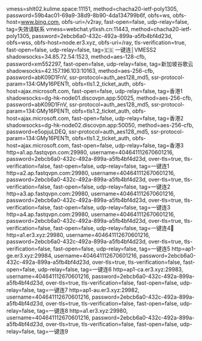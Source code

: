 vmess=shlt02.kulime.space:11151, method=chacha20-ietf-poly1305, password=59b4ac01-69a9-38d9-8b90-4da134799b6f, obfs=ws, obfs-host=www.bing.com, obfs-uri=/v2ray, fast-open=false, udp-relay=false, tag=失效请联系
vmess=webchat.ytlxsh.cn:11443, method=chacha20-ietf-poly1305, password=2ebcb6a0-432c-492a-899a-a5fb4bf4d23d, obfs=wss, obfs-host=node.er3.xyz, obfs-uri=/ray, tls-verification=true, fast-open=false, udp-relay=false, tag=🇪🇸 一键连│VMESS2
shadowsocks=34.85.72.54:1523, method=aes-128-cfb, password=xm552297, fast-open=false, udp-relay=false, tag=新加坡谷歌云
shadowsocks=42.157.196.103:10163, method=aes-256-cfb, password=abK09D1FnV, ssr-protocol=auth_aes128_md5, ssr-protocol-param=134:GMy16PENTt, obfs=tls1.2_ticket_auth, obfs-host=ajax.microsoft.com, fast-open=false, udp-relay=false, tag=香港1
shadowsocks=dg-hk-node01.discovpn.app:50025, method=aes-256-cfb, password=abK09D1FnV, ssr-protocol=auth_aes128_md5, ssr-protocol-param=134:GMy16PENTt, obfs=tls1.2_ticket_auth, obfs-host=ajax.microsoft.com, fast-open=false, udp-relay=false, tag=香港2
shadowsocks=dg-hk-node02.discovpn.app:50050, method=aes-256-cfb, password=e5opjuLDEQ, ssr-protocol=auth_aes128_md5, ssr-protocol-param=134:GMy16PENTt, obfs=tls1.2_ticket_auth, obfs-host=ajax.microsoft.com, fast-open=false, udp-relay=false, tag=香港3
http=a1.ap.fastqvpn.com:29980, username=404641112670601216, password=2ebcb6a0-432c-492a-899a-a5fb4bf4d23d, over-tls=true, tls-verification=false, fast-open=false, udp-relay=false, tag=一键连1
http=a2.ap.fastqvpn.com:29980, username=404641112670601216, password=2ebcb6a0-432c-492a-899a-a5fb4bf4d23d, over-tls=true, tls-verification=false, fast-open=false, udp-relay=false, tag=一键连2
http=a3.ap.fastqvpn.com:29980, username=404641112670601216, password=2ebcb6a0-432c-492a-899a-a5fb4bf4d23d, over-tls=true, tls-verification=false, fast-open=false, udp-relay=false, tag=一键连3
http=a4.ap.fastqvpn.com:29980, username=404641112670601216, password=2ebcb6a0-432c-492a-899a-a5fb4bf4d23d, over-tls=true, tls-verification=false, fast-open=false, udp-relay=false, tag=一键连4🤪
http=a1.er3.xyz:29980, username=404641112670601216, password=2ebcb6a0-432c-492a-899a-a5fb4bf4d23d, over-tls=true, tls-verification=false, fast-open=false, udp-relay=false, tag=一键连5
http=ap1-ge.er3.xyz:29984, username=404641112670601216, password=2ebcb6a0-432c-492a-899a-a5fb4bf4d23d, over-tls=true, tls-verification=false, fast-open=false, udp-relay=false, tag=一键连6
http=ap1-ca.er3.xyz:29983, username=404641112670601216, password=2ebcb6a0-432c-492a-899a-a5fb4bf4d23d, over-tls=true, tls-verification=false, fast-open=false, udp-relay=false, tag=一键连7
http=ap1-au.er3.xyz:29982, username=404641112670601216, password=2ebcb6a0-432c-492a-899a-a5fb4bf4d23d, over-tls=true, tls-verification=false, fast-open=false, udp-relay=false, tag=一键连8
http=a1.er3.xyz:29980, username=404641112670601216, password=2ebcb6a0-432c-492a-899a-a5fb4bf4d23d, over-tls=true, tls-verification=false, fast-open=false, udp-relay=false, tag=一键连9
